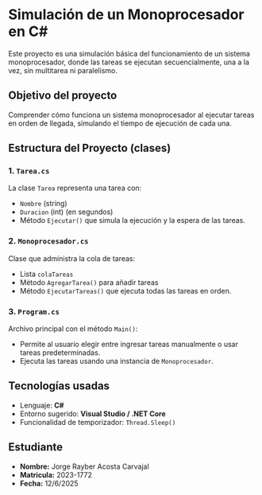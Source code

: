 # Simulación de un Monoprocesador en C#

Este proyecto es una simulación básica del funcionamiento de un sistema monoprocesador, donde las tareas se ejecutan secuencialmente, una a la vez, sin multitarea ni paralelismo.

## Objetivo del proyecto

Comprender cómo funciona un sistema monoprocesador al ejecutar tareas en orden de llegada, simulando el tiempo de ejecución de cada una.


## Estructura del Proyecto (clases)

### 1. `Tarea.cs`
La clase `Tarea` representa una tarea con:
- `Nombre` (string)
- `Duracion` (int) (en segundos)
- Método `Ejecutar()` que simula la ejecución y la espera de las tareas.

### 2. `Monoprocesador.cs`
Clase que administra la cola de tareas:
- Lista `colaTareas`
- Método `AgregarTarea()` para añadir tareas
- Método `EjecutarTareas()` que ejecuta todas las tareas en orden.

### 3. `Program.cs`
Archivo principal con el método `Main()`:
- Permite al usuario elegir entre ingresar tareas manualmente o usar tareas predeterminadas.
- Ejecuta las tareas usando una instancia de `Monoprocesador`.

## Tecnologías usadas

- Lenguaje: **C#**
- Entorno sugerido: **Visual Studio / .NET Core**
- Funcionalidad de temporizador: `Thread.Sleep()`

## Estudiante

- **Nombre:** Jorge Rayber Acosta Carvajal
- **Matricula:** 2023-1772
- **Fecha:** 12/6/2025